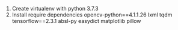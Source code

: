 1. Create virtualenv with python 3.7.3
2. Install require dependencies
   opencv-python==4.1.1.26
   lxml
   tqdm
   tensorflow==2.3.1
   absl-py
   easydict
   matplotlib
   pillow
